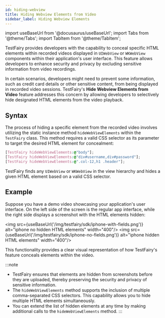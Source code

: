 ```yaml
---
id: hiding-webview
title: Hiding Webview Elements from Video
sidebar_label: Hiding Webview Elements
---
```


import useBaseUrl from '@docusaurus/useBaseUrl';
import Tabs from '@theme/Tabs';
import TabItem from '@theme/TabItem';


TestFairy provides developers with the capability to conceal specific HTML elements within recorded videos displayed in `UIWebView` or `WKWebView` components within their application's user interface. This feature allows developers to enhance security and privacy by excluding sensitive information from video recordings.

In certain scenarios, developers might need to prevent some information, such as credit card details or other sensitive content, from being displayed in recorded video sessions. TestFairy's **Hide Webview Elements from Video** feature addresses this concern by allowing developers to selectively hide designated HTML elements from the video playback.

## Syntax

The process of hiding a specific element from the recorded video involves utilizing the static instance method `hideWebViewElements` within the `TestFairy` class. This method requires a valid CSS selector as its parameter to target the desired HTML element for concealment:

```css
[TestFairy hideWebViewElements:@"body"];
[TestFairy hideWebViewElements:@"div#username,div#password"];
[TestFairy hideWebViewElements:@".col-12,h1 .header"];
```

TestFairy finds any `UIWebView` or `WKWebView` in the view hierarchy and hides a given HTML element based on a valid CSS selector.

## Example


Suppose you have a demo video showcasing your application's user interface. On the left side of the screen is the regular app interface, while the right side displays a screenshot with the HTML elements hidden:

<img src={useBaseUrl('/img/testfairy/sdk/iphone-with-fields.png')} alt="iphone no hidden HTML elements" width="400"/>
<img src={useBaseUrl('/img/testfairy/sdk/iphone-no-fields.png')} alt="iphone hidden HTML elements" width="400"/>

This functionality provides a clear visual representation of how TestFairy's feature conceals elements within the video.

:::note
- TestFairy ensures that elements are hidden from screenshots before they are uploaded, thereby preserving the security and privacy of sensitive information.
- The `hideWebViewElements` method supports the inclusion of multiple comma-separated CSS selectors. This capability allows you to hide multiple HTML elements simultaneously.
- You can extend the list of hidden elements at any time by making additional calls to the `hideWebViewElements` method.
:::
